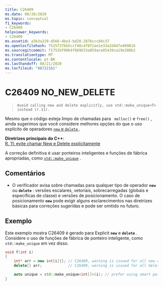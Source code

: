 ```yaml
---
title: C26409
ms.date: 08/20/2020
ms.topic: conceptual
f1_keywords:
- C26409
helpviewer_keywords:
- C26409
ms.assetid: a3b3a229-d566-4be3-bd28-2876ccc8dc37
ms.openlocfilehash: f525f37bb5ccf48c4f0f2ae1e33a2d447e409816
ms.sourcegitcommit: f1752bf90b4f869633a859ace85439ca19e208b2
ms.translationtype: MT
ms.contentlocale: pt-BR
ms.lasthandoff: 08/21/2020
ms.locfileid: "88722161"
---
```

# <a name="c26409-no_new_delete"></a>C26409 NO_NEW_DELETE

> `Avoid calling new and delete explicitly, use std::make_unique<T> instead (r.11).`

Mesmo que o código esteja limpo de chamadas para ` malloc()` e `free()` , ainda sugerimos que você considere melhores opções do que o uso explícito de operadores [ `new` e `delete` ](/cpp/cpp/new-and-delete-operators).

**Diretrizes principais do C++**: \
[R. 11: evite chamar New e Delete explicitamente](https://isocpp.github.io/CppCoreGuidelines/CppCoreGuidelines#r11-avoid-calling-new-and-delete-explicitly)

A correção definitiva é usar ponteiros inteligentes e funções de fábrica apropriadas, como [`std::make_unique`](/cpp/standard-library/memory-functions#make_unique) .

## <a name="remarks"></a>Comentários

- O verificador avisa sobre chamadas para qualquer tipo de operador **`new`** ou **`delete`** : versões escalares, vetoriais, sobrecarregadas (globais e específicas de classe) e versões de posicionamento. O caso de posicionamento **`new`** pode exigir alguns esclarecimentos nas diretrizes básicas para correções sugeridas e pode ser omitido no futuro.

## <a name="example"></a>Exemplo

Este exemplo mostra C26409 é gerado para Explicit **`new`** e **`delete`** . Considere o uso de funções de fábrica de ponteiro inteligente, como `std::make_unique` em vez disso.

```cpp
void f(int i)
{
    int* arr = new int[i]{}; // C26409, warning is issued for all new calls
    delete[] arr;            // C26409, warning is issued for all delete calls

    auto unique = std::make_unique<int[]>(i); // prefer using smart pointers over new and delete
} 
```
